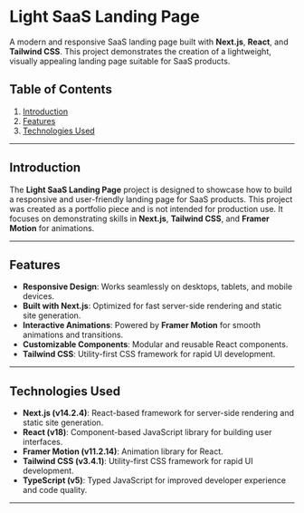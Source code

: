 # Light SaaS Landing Page

A modern and responsive SaaS landing page built with **Next.js**, **React**, and **Tailwind CSS**. This project demonstrates the creation of a lightweight, visually appealing landing page suitable for SaaS products.

## Table of Contents

1. [Introduction](#introduction)
2. [Features](#features)
3. [Technologies Used](#technologies-used)

---

## Introduction

The **Light SaaS Landing Page** project is designed to showcase how to build a responsive and user-friendly landing page for SaaS products. This project was created as a portfolio piece and is not intended for production use. It focuses on demonstrating skills in **Next.js**, **Tailwind CSS**, and **Framer Motion** for animations.

---

## Features

- **Responsive Design**: Works seamlessly on desktops, tablets, and mobile devices.
- **Built with Next.js**: Optimized for fast server-side rendering and static site generation.
- **Interactive Animations**: Powered by **Framer Motion** for smooth animations and transitions.
- **Customizable Components**: Modular and reusable React components.
- **Tailwind CSS**: Utility-first CSS framework for rapid UI development.

---

## Technologies Used

- **Next.js (v14.2.4)**: React-based framework for server-side rendering and static site generation.
- **React (v18)**: Component-based JavaScript library for building user interfaces.
- **Framer Motion (v11.2.14)**: Animation library for React.
- **Tailwind CSS (v3.4.1)**: Utility-first CSS framework for rapid UI development.
- **TypeScript (v5)**: Typed JavaScript for improved developer experience and code quality.

---
